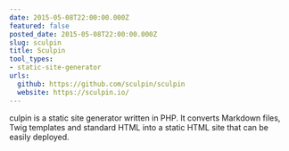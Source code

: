 ```yaml
---
date: 2015-05-08T22:00:00.000Z
featured: false
posted_date: 2015-05-08T22:00:00.000Z
slug: sculpin
title: Sculpin
tool_types:
- static-site-generator
urls:
  github: https://github.com/sculpin/sculpin
  website: https://sculpin.io/
---
```


culpin is a static site generator written in PHP. It converts Markdown files, Twig templates and standard HTML into a static HTML site that can be easily deployed.




